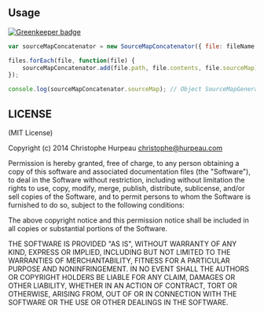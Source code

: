 ## Usage

[![Greenkeeper badge](https://badges.greenkeeper.io/christophehurpeau/sourcemap-concat.svg)](https://greenkeeper.io/)

```js
var sourceMapConcatenator = new SourceMapConcatenator({ file: fileName });

files.forEach(file, function(file) {
    sourceMapConcatenator.add(file.path, file.contents, file.sourceMap);
});

console.log(sourceMapConcatenator.sourceMap); // Object SourceMapGenerator
```

## LICENSE

(MIT License)

Copyright (c) 2014 Christophe Hurpeau <christophe@hurpeau.com>

Permission is hereby granted, free of charge, to any person obtaining
a copy of this software and associated documentation files (the
"Software"), to deal in the Software without restriction, including
without limitation the rights to use, copy, modify, merge, publish,
distribute, sublicense, and/or sell copies of the Software, and to
permit persons to whom the Software is furnished to do so, subject to
the following conditions:

The above copyright notice and this permission notice shall be
included in all copies or substantial portions of the Software.

THE SOFTWARE IS PROVIDED "AS IS", WITHOUT WARRANTY OF ANY KIND,
EXPRESS OR IMPLIED, INCLUDING BUT NOT LIMITED TO THE WARRANTIES OF
MERCHANTABILITY, FITNESS FOR A PARTICULAR PURPOSE AND
NONINFRINGEMENT. IN NO EVENT SHALL THE AUTHORS OR COPYRIGHT HOLDERS BE
LIABLE FOR ANY CLAIM, DAMAGES OR OTHER LIABILITY, WHETHER IN AN ACTION
OF CONTRACT, TORT OR OTHERWISE, ARISING FROM, OUT OF OR IN CONNECTION
WITH THE SOFTWARE OR THE USE OR OTHER DEALINGS IN THE SOFTWARE.
